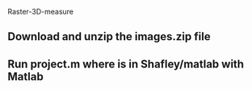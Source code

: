 Raster-3D-measure
## Download and unzip the images.zip file
## Run project.m where is in Shafley/matlab with Matlab
